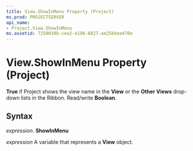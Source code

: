 ```yaml
---
title: View.ShowInMenu Property (Project)
ms.prod: PROJECTSERVER
api_name:
- Project.View.ShowInMenu
ms.assetid: 7250038b-cea2-e196-6827-ae25bbea470e
---
```



# View.ShowInMenu Property (Project)

 **True** if Project shows the view name in the **View** or the **Other Views** drop-down lists in the Ribbon. Read/write **Boolean**.


## Syntax

 _expression_. **ShowInMenu**

 _expression_ A variable that represents a **View** object.


